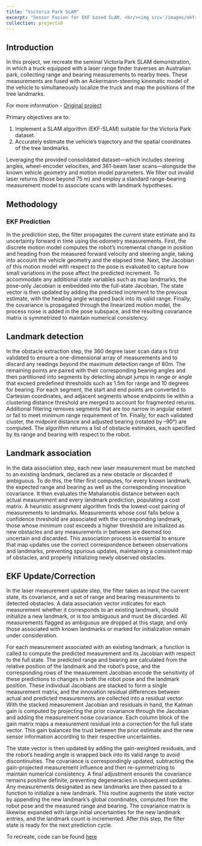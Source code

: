 ```yaml
---
title: "Victoria Park SLAM"
excerpt: "Sensor Fusion for EKF based SLAM. <br/><img src='/images/ekfslam/traj_viz.gif' width='700'/>"
collection: projects0
---
```


## Introduction

In this project, we recreate the seminal Victoria Park SLAM demonstration, in which a truck equipped with a laser range finder traverses an Australian park, collecting range and bearing measurements to nearby trees. These measurements are fused with an Ackermann-steering kinematic model of the vehicle to simultaneously localize the truck and map the positions of the tree landmarks.

For more information - [Original project](https://www-personal.acfr.usyd.edu.au/nebot/victoria_park.htm)

Primary objectives are to:
1) Implement a SLAM algorithm (EKF-SLAM) suitable for the Victoria Park dataset.
2) Accurately estimate the vehicle’s trajectory and the spatial coordinates of the tree landmarks.

Leveraging the provided consolidated dataset—which includes steering angles, wheel-encoder velocities, and
361-beam laser scans—alongside the known vehicle geometry and motion model parameters. We filter out invalid laser returns
(those beyond 75 m) and employ a standard range-bearing measurement model to associate scans with landmark hypotheses.

## Methodology

### EKF Prediction

In the prediction step, the filter propagates the current state estimate and its uncertainty forward in time using the odometry
measurements. 
First, the discrete motion model computes the robot’s incremental change in position and heading from the measured forward velocity and steering angle, taking into account the vehicle geometry and the elapsed time. Next, the Jacobian of this motion model with respect to the pose is evaluated to capture how small variations in the pose affect the predicted increment. To accommodate any additional state variables such as map landmarks, the pose-only Jacobian is embedded into the full-state Jacobian. The state vector is then updated by adding the predicted increment to the previous estimate, with the heading angle wrapped back into its valid range. Finally, the covariance is propagated through the linearized motion model, the process noise is added in the pose subspace, and the resulting covariance matrix is symmetrized to maintain numerical
consistency.

## Landmark detection

In the obstacle extraction step, the 360 degree laser scan data is first validated to ensure a one-dimensional array of measurements
and to discard any readings beyond the maximum detection range of 80m. 
The remaining points are paired with their corresponding bearing angles and then partitioned into segments by detecting abrupt jumps in range or angle that exceed predefined thresholds such as 1.5m for range and 10 degrees for bearing. For each segment, the start and end points are converted to Cartesian coordinates, and adjacent segments whose endpoints lie within a clustering distance threshold are merged to account for fragmented returns. 
Additional filtering removes segments that are too narrow in angular extent or fail to meet minimum range requirement of 1m. Finally, for each validated cluster, the midpoint distance and adjusted bearing (rotated by –90°) are computed. The
algorithm returns a list of obstacle estimates, each specified by its range and bearing with respect to the robot.

## Landmark association

In the data association step, each new laser measurement must be matched to an existing landmark, declared as a new
obstacle or discarded if ambiguous. 
To do this, the filter first computes, for every known landmark, the expected range and bearing as well as the corresponding innovation covariance. It then evaluates the Mahalanobis distance between each actual measurement and every landmark prediction, populating a cost matrix. A heuristic assignment algorithm finds the lowest-cost pairing of measurements to landmarks. Measurements whose cost falls below a confidence threshold are associated with
the corresponding landmark, those whose minimum cost exceeds a higher threshold are initialized as new obstacles and
any measurements in between are deemed too uncertain and discarded. This association process is essential to ensure that
map updates use the correct correspondence between observations and landmarks, preventing spurious updates, maintaining a
consistent map of obstacles, and properly initializing newly observed obstacles.

## EKF Update/Correction

In the laser measurement update step, the filter takes as input the current state, its covariance, and a set of range and bearing
measurements to detected obstacles. A data association vector indicates for each measurement whether it corresponds to an
existing landmark, should initialize a new landmark, or is too ambiguous and must be discarded. All measurements flagged
as ambiguous are dropped at this stage, and only those associated with known landmarks or marked for initialization remain
under consideration.

For each measurement associated with an existing landmark, a function is called to compute the predicted measurement and its
Jacobian with respect to the full state. The predicted range and bearing are calculated from the relative position of the landmark
and the robot’s pose, and the corresponding rows of the measurement Jacobian encode the sensitivity of these predictions to
changes in both the robot pose and the landmark position. These individual Jacobians are stacked to form a single measurement
matrix, and the innovation residual differences between actual and predicted measurements are collected into a residual vector.
With the stacked measurement Jacobian and residuals in hand, the Kalman gain is computed by projecting the prior covariance
through the Jacobian and adding the measurement noise covariance. Each column block of the gain matrix maps a measurement
residual into a correction for the full state vector. This gain balances the trust between the prior estimate and the new sensor
information according to their respective uncertainties.

The state vector is then updated by adding the gain-weighted residuals, and the robot’s heading angle is wrapped back into
its valid range to avoid discontinuities. The covariance is correspondingly updated, subtracting the gain-projected measurement
influence and then re-symmetrizing to maintain numerical consistency. A final adjustment ensures the covariance remains
positive definite, preventing degeneracies in subsequent updates.
Any measurements designated as new landmarks are then passed to a function to initialize a new landmark. This routine
augments the state vector by appending the new landmark’s global coordinates, computed from the robot pose and the measured
range and bearing. The covariance matrix is likewise expanded with large initial uncertainties for the new landmark entries,
and the landmark count is incremented. After this step, the filter state is ready for the next prediction cycle.

To recreate, code can be found [here](https://github.com/AshwinDisa/RBE595_Advanced_Robot_Navigation/blob/master/Module_4_SLAM/main.py) 